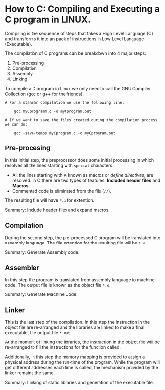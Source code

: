 # How to C: Compiling and Executing a C program in LINUX.  

Compiling is the sequence of steps that takes a High Level Language (C) and transforms it into an pack of instructions in Low Level Language (Executable).  

The compilation of C programs can be breakdown into 4 major steps:  

1. Pre-processing  
2. Compilation  
3. Assembly  
4. Linking

To compile a C program in Linux we only need to call the GNU Compiler Collection (gcc or g++ for the friends).  

```
# For a standar compilation we use the following line: 

    gcc myCprogramm.c -o myCprogram.out

# If we want to save the files created during the compilation process we can do:

    gcc -save-temps myCprogram.c -o myCprogram.out

```


## Pre-procesing

In this initial step, the preprocessor does some initial processing  in which resolves all the lines starting with `special` characters.

* All the lines starting with `#`, known as macros or *define directives*, are resolved. In C there are two types of features: **Included header files** and **Macros**.   
* Commented code is eliminated from the file (`//`).   

The resulting file will have `*.i` for extention.

Summary: Include header files and expand macros.   

## Compilation 

During the second step, the pre-processed C program will be translated into assembly language. The file extention for the resulting file will be `*.s`.  

Summary: Generate Assembly code.  

## Assembler  

In this step the program is translated from assembly language to machine code. The output file is known as the object file `*.o`.   

Summary: Generate Machine Code.  

## Linker  

This is the last step of the compilation. In this step the instruction in the object file are re-arranged and the libraries are linked to make a final executable, the output file `*.out`.    

At the moment of linking the libraries, the instruction in the object file will be re-arranged to fill the instructions for the function called.  

Additionally, in this step the memory mapping is provided to assign a physical address during the run-time of the program. While the program will get different addresses each time is called, the mechanism provided by the linker remains the same.  

Summary: Linking of static libraries and generation of the executable file.  






